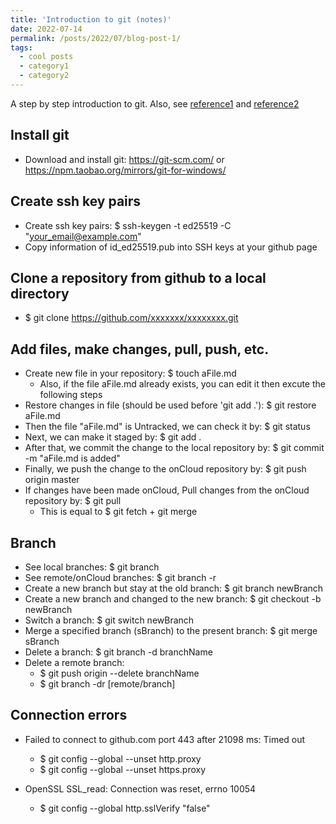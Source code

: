 ```yaml
---
title: 'Introduction to git (notes)'
date: 2022-07-14
permalink: /posts/2022/07/blog-post-1/
tags:
  - cool posts
  - category1
  - category2
---
```


A step by step introduction to git. Also, see [reference1](https://gitee.com/all-about-git) and [reference2](https://www.bilibili.com/video/BV1FE411P7B3?share_source=copy_web)

Install git
------
* Download and install git: <https://git-scm.com/> or <https://npm.taobao.org/mirrors/git-for-windows/>

Create ssh key pairs
------
* Create ssh key pairs: $ ssh-keygen -t ed25519 -C "your_email@example.com"
* Copy information of id_ed25519.pub into SSH keys at your github page

Clone a repository from github to a local directory
------
* $ git clone https://github.com/xxxxxxx/xxxxxxxx.git

Add files, make changes, pull, push, etc.
------
*	Create new file in your repository: $ touch aFile.md
    - Also, if the file aFile.md already exists, you can edit it then excute the following steps
* Restore changes in file (should be used before 'git add .'): $ git restore aFile.md
*	Then the file "aFile.md" is Untracked, we can check it by: $ git status
*	Next, we can make it staged by: $ git add .
*	After that, we commit the change to the local repository by: $ git commit -m "aFile.md is added"
*	Finally, we push the change to the onCloud repository by: $ git push origin master
*	If changes have been made onCloud, Pull changes from the onCloud repository by: $ git pull
    - This is equal to \$ git fetch + git merge

Branch
------
* See local branches: $ git branch
* See remote/onCloud branches: $ git branch -r
* Create a new branch but stay at the old branch: $ git branch newBranch
* Create a new branch and changed to the new branch: $ git checkout -b newBranch
* Switch a branch: $ git switch newBranch
* Merge a specified branch (sBranch) to the present branch: $ git merge sBranch
* Delete a branch: $ git branch -d branchName
* Delete a remote branch: 
    - $ git push origin --delete branchName
    - $ git branch -dr [remote/branch]

Connection errors
------
* Failed to connect to github.com port 443 after 21098 ms: Timed out
   - $ git config --global --unset http.proxy
   - $ git config --global --unset https.proxy

* OpenSSL SSL_read: Connection was reset, errno 10054
   - $ git config --global http.sslVerify "false" 